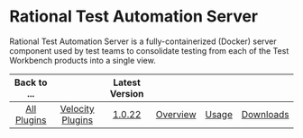 
Rational Test Automation Server
===============================


Rational Test Automation Server is a fully-containerized (Docker) server component used by test teams to consolidate 
testing from each of the Test Workbench products into a single view.


|Back to ...||Latest Version||||
| :---: | :---: | :---: | :---: | :---: | :---: |
|[All Plugins](../../index.md)|[Velocity Plugins](../README.md)|[1.0.22]()|[Overview](overview.md)|[Usage](usage.md)|[Downloads](downloads.md)|
